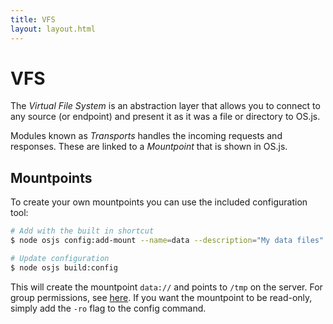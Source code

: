 ```yaml
---
title: VFS
layout: layout.html
---
```


# VFS

The *Virtual File System* is an abstraction layer that allows you to connect to any source (or endpoint) and present it as it was a file or directory to OS.js.

Modules known as *Transports* handles the incoming requests and responses. These are linked to a *Mountpoint* that is shown in OS.js.

## Mountpoints

To create your own mountpoints you can use the included configuration tool:

```bash
# Add with the built in shortcut
$ node osjs config:add-mount --name=data --description="My data files" --path=/tmp

# Update configuration
$ node osjs build:config
```

This will create the mountpoint `data://` and points to `/tmp` on the server. For group permissions, see [here](/manual/auth/permission). If you want the mountpoint to be read-only, simply add the `-ro` flag to the config command.
